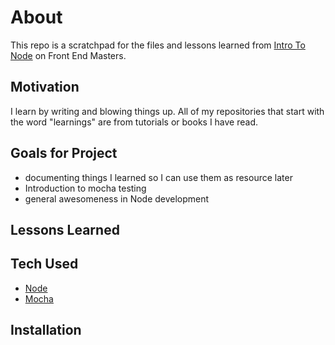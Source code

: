 # About

This repo is a scratchpad for the files and lessons learned from [Intro To Node](https://frontendmasters.com/courses/node-js/course-overview/) on Front End Masters.

## Motivation

I learn by writing and blowing things up. All of my repositories that start with the word "learnings" are from tutorials or books I have read.

## Goals for Project

-   documenting things I learned so I can use them as resource later
-   Introduction to mocha testing
-   general awesomeness in Node development

## Lessons Learned

## Tech Used

-   [Node](https://nodejs.org/en/)
-   [Mocha](https://mochajs.org/)

## Installation
